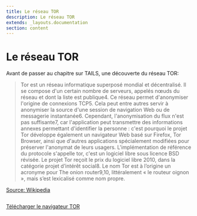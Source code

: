 ```yaml
---
title: Le réseau TOR
description: Le réseau TOR
extends: _layouts.documentation
section: content
---
```


# Le réseau TOR

Avant de passer au chapitre sur TAILS, une découverte du réseau TOR:

>Tor est un réseau informatique superposé mondial et décentralisé. Il se compose d'un certain nombre de serveurs, appelés nœuds du réseau et dont la liste est publique4. Ce réseau permet d'anonymiser l'origine de connexions TCP5. Cela peut entre autres servir à anonymiser la source d'une session de navigation Web ou de messagerie instantanée6. Cependant, l'anonymisation du flux n'est pas suffisante7, car l'application peut transmettre des informations annexes permettant d'identifier la personne : c'est pourquoi le projet Tor développe également un navigateur Web basé sur Firefox, Tor Browser, ainsi que d'autres applications spécialement modifiées pour préserver l'anonymat de leurs usagers. L'implémentation de référence du protocole s'appelle tor, c'est un logiciel libre sous licence BSD révisée.
Le projet Tor reçoit le prix du logiciel libre 2010, dans la catégorie projet d’intérêt social8. Le nom Tor est à l’origine un acronyme pour The onion router9,10, littéralement « le routeur oignon », mais s’est lexicalisé comme nom propre.  

<a href="https://fr.wikipedia.org/wiki/Tor_(r%C3%A9seau)" target="_blank">Source: Wikipedia</a>

<img src="/assets/img/tor.svg" alt="">

<a href="https://www.torproject.org/" target="_blank">Télécharger le navigateur TOR</a>